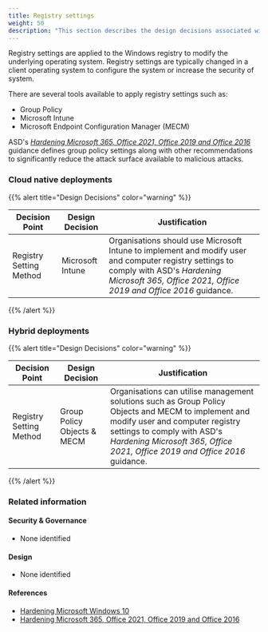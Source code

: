 ```yaml
---
title: Registry settings
weight: 50
description: "This section describes the design decisions associated with Device Configuration for system(s) built using ASD's Blueprint for Secure Cloud."
---
```


Registry settings are applied to the Windows registry to modify the underlying operating system. Registry settings are typically changed in a client operating system to configure the system or increase the security of system.

There are several tools available to apply registry settings such as:

* Group Policy
* Microsoft Intune
* Microsoft Endpoint Configuration Manager (MECM)

ASD's [*Hardening Microsoft 365, Office 2021, Office 2019 and Office 2016*](https://www.cyber.gov.au/resources-business-and-government/maintaining-devices-and-systems/system-hardening-and-administration/system-hardening/hardening-microsoft-365-office-2021-office-2019-and-office-2016) guidance defines group policy settings along with other recommendations to significantly reduce the attack surface available to malicious attacks.

### Cloud native deployments

{{% alert title="Design Decisions" color="warning" %}}

| Decision Point          | Design Decision  | Justification                                                                                                                                                                                            |
| ----------------------- | ---------------- | -------------------------------------------------------------------------------------------------------------------------------------------------------------------------------------------------------- |
| Registry Setting Method | Microsoft Intune | Organisations should use Microsoft Intune to implement and modify user and computer registry settings to comply with ASD's *Hardening Microsoft 365, Office 2021, Office 2019 and Office 2016* guidance. |

{{% /alert %}}

### Hybrid deployments

{{% alert title="Design Decisions" color="warning" %}}

| Decision Point          | Design Decision             | Justification                                                                                                                                                                                                                                       |
| ----------------------- | --------------------------- | --------------------------------------------------------------------------------------------------------------------------------------------------------------------------------------------------------------------------------------------------- |
| Registry Setting Method | Group Policy Objects & MECM | Organisations can utilise management solutions such as Group Policy Objects and MECM to implement and modify user and computer registry settings to comply with ASD's *Hardening Microsoft 365, Office 2021, Office 2019 and Office 2016* guidance. |

{{% /alert %}}

### Related information

#### Security & Governance

* None identified

#### Design

* None identified

#### References

* [Hardening Microsoft Windows 10](https://www.cyber.gov.au/acsc/view-all-content/publications/hardening-microsoft-windows-10-version-21h1-workstations)
* [Hardening Microsoft 365, Office 2021, Office 2019 and Office 2016](https://www.cyber.gov.au/acsc/view-all-content/publications/hardening-microsoft-365-office-2021-office-2019-and-office-2016)

